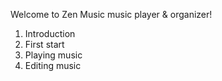 Welcome to Zen Music music player & organizer!

1. Introduction
2. First start
3. Playing music
4. Editing music